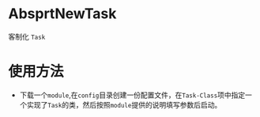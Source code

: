 # AbsprtNewTask
客制化 `Task`

# 使用方法
* 下载一个`module`,在`config`目录创建一份配置文件，在`Task-Class`项中指定一个实现了`Task`的类，然后按照`module`提供的说明填写参数后启动。